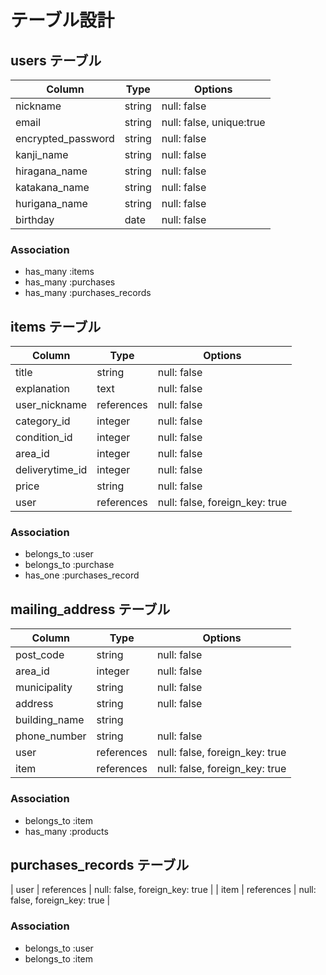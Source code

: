 # テーブル設計

## users テーブル

| Column             | Type   | Options                  |
| ------------------ | ------ | ------------------------ |
| nickname           | string | null: false              |
| email              | string | null: false, unique:true |
| encrypted_password | string | null: false              |
| kanji_name         | string | null: false              |
| hiragana_name      | string | null: false              |
| katakana_name      | string | null: false              |
| hurigana_name      | string | null: false              |
| birthday           | date   | null: false              |

### Association

- has_many :items
- has_many :purchases
- has_many :purchases_records

## items テーブル

| Column             | Type       | Options                        |
| ------------------ | ---------- | ------------------------------ |
| title              | string     | null: false                    |
| explanation        | text       | null: false                    |
| user_nickname      | references | null: false                    |
| category_id        | integer    | null: false                    |
| condition_id       | integer    | null: false                    |
| area_id            | integer    | null: false                    |
| deliverytime_id    | integer    | null: false                    |
| price              | string     | null: false                    |
| user               | references | null: false, foreign_key: true |

### Association

- belongs_to :user
- belongs_to :purchase
- has_one :purchases_record

## mailing_address テーブル

| Column        | Type       | Options                        |
| ------------- | ---------- | ------------------------------ |
| post_code     | string     | null: false                    |
| area_id       | integer    | null: false                    |
| municipality  | string     | null: false                    |
| address       | string     | null: false                    |
| building_name | string     |                                |
| phone_number  | string     | null: false                    |
| user          | references | null: false, foreign_key: true |
| item          | references | null: false, foreign_key: true |

### Association

- belongs_to :item
- has_many :products

## purchases_records テーブル

| user          | references | null: false, foreign_key: true |
| item          | references | null: false, foreign_key: true |

### Association

- belongs_to :user
- belongs_to :item